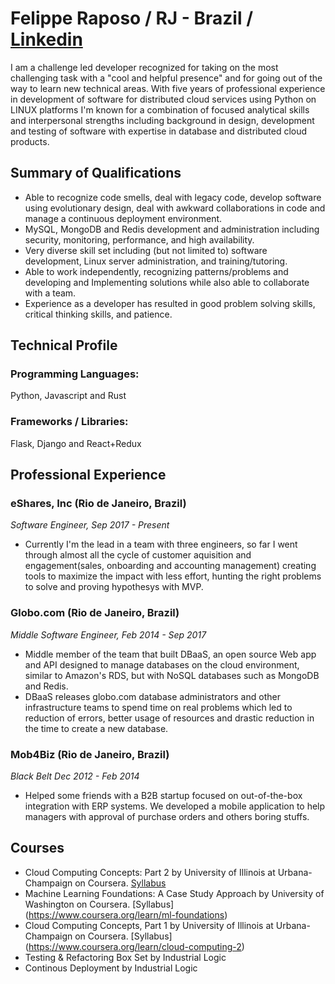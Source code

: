 Felippe Raposo / RJ - Brazil  / [Linkedin](https://www.linkedin.com/in/felippe-da-motta-raposo-88aa0562/)
==========================================================================================================

I am a challenge led developer recognized for taking on the most challenging task with a "cool and helpful presence" and for going out of the way to learn new technical areas. With five years of professional experience in development of software for distributed cloud services using Python on LINUX platforms I'm known for a combination of focused analytical skills and interpersonal strengths including background in design, development and testing of software with expertise in database and distributed cloud products.

Summary of Qualifications
-------------------------
* Able to recognize code smells, deal with legacy code, develop software using 
  evolutionary design, deal with awkward collaborations in code and manage a 
  continuous deployment environment.
* MySQL, MongoDB and Redis development and administration including security,
  monitoring, performance, and high availability.
* Very diverse skill set including (but not limited to) software development,
  Linux server administration, and training/tutoring.
* Able to work independently, recognizing patterns/problems and developing and
  Implementing solutions while also able to collaborate with a team.
* Experience as a developer has resulted in good problem solving skills, 
  critical thinking skills, and patience.

Technical Profile
-----------------

### Programming Languages:

Python, Javascript and Rust

### Frameworks / Libraries:

Flask, Django and React+Redux


Professional Experience
-----------------------

### eShares, Inc (Rio de Janeiro, Brazil)

_Software Engineer, Sep 2017 - Present_

* Currently I'm the lead in a team with three engineers, so far I went through almost all the cycle of customer aquisition and engagement(sales, onboarding and  accounting management) creating tools to maximize the impact with less effort, hunting the right problems to solve and proving hypothesys with MVP.

### Globo.com (Rio de Janeiro, Brazil)

_Middle Software Engineer, Feb 2014 - Sep 2017_

* Middle member of the team that built DBaaS, an open source
  Web app and API designed to manage databases on the cloud environment, 
  similar to Amazon's RDS, but with NoSQL databases such as MongoDB and Redis.
* DBaaS releases globo.com database administrators and other infrastructure teams 
  to spend time on real problems which led to reduction of errors, better usage of 
  resources and drastic reduction in the time to create a new database.

### Mob4Biz (Rio de Janeiro, Brazil)

_Black Belt Dec 2012 - Feb 2014_

* Helped some friends with a B2B startup focused on out-of-the-box integration with ERP systems. 
We developed a mobile application to help managers with approval of purchase orders and others boring stuffs.

Courses
----------------------------

* Cloud Computing Concepts: Part 2 by University of Illinois at Urbana-Champaign on Coursera. [Syllabus](https://www.coursera.org/learn/cloud-computing)
* Machine Learning Foundations: A Case Study Approach by University of Washington on Coursera. [Syllabus]
(https://www.coursera.org/learn/ml-foundations)
* Cloud Computing Concepts, Part 1 by University of Illinois at Urbana-Champaign on Coursera. [Syllabus]
(https://www.coursera.org/learn/cloud-computing-2)
* Testing & Refactoring Box Set by Industrial Logic
* Continous Deployment by Industrial Logic

